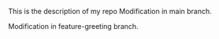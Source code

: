 This is the description of my repo
Modification in main branch.

Modification in feature-greeting branch.

